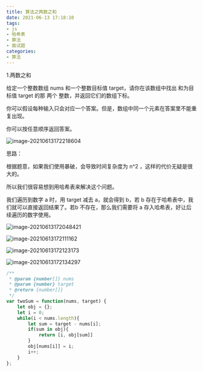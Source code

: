 ```yaml
---
title: 算法之两数之和
date: 2021-06-13 17:18:10
tags:
- js
- 哈希表
- 算法
- 面试题
categories:
- 算法
---
```


1.两数之和

给定一个整数数组 nums 和一个整数目标值 target，请你在该数组中找出 和为目标值 target  的那 两个 整数，并返回它们的数组下标。

你可以假设每种输入只会对应一个答案。但是，数组中同一个元素在答案里不能重复出现。

你可以按任意顺序返回答案。

![image-20210613172218604](D:\Blogs\NollieLeo.github.io\source\_posts\算法之两数之和\image-20210613172218604.png)





思路：

根据题意，如果我们使用暴破，会导致时间复杂度为 n^2 ，这样的代价无疑是很大的。

所以我们很容易想到用哈希表来解决这个问题。

我们遍历到数字 a 时，用 target 减去 a，就会得到 b，若 b 存在于哈希表中，我们就可以直接返回结果了。若b 不存在，那么我们需要将 a 存入哈希表，好让后续遍历的数字使用。



![image-20210613172048421](D:\Blogs\NollieLeo.github.io\source\_posts\算法之两数之和\image-20210613172048421.png)

![image-20210613172111162](D:\Blogs\NollieLeo.github.io\source\_posts\算法之两数之和\image-20210613172111162.png)

![image-20210613172123173](D:\Blogs\NollieLeo.github.io\source\_posts\算法之两数之和\image-20210613172123173.png)

![image-20210613172134297](D:\Blogs\NollieLeo.github.io\source\_posts\算法之两数之和\image-20210613172134297.png)

```js
/**
 * @param {number[]} nums
 * @param {number} target
 * @return {number[]}
 */
var twoSum = function(nums, target) {
    let obj = {};
    let i = 0;
    while(i < nums.length){
        let sum = target - nums[i];
        if(sum in obj){
            return [i, obj[sum]]
        }
        obj[nums[i]] = i;
        i++;
    }
};
```

